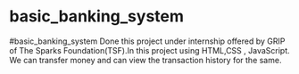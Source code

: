 # basic_banking_system
#basic_banking_system Done this project under internship offered by GRIP of The Sparks Foundation(TSF).In this project using HTML,CSS , JavaScript. We can transfer money and can view the transaction history for the same.
